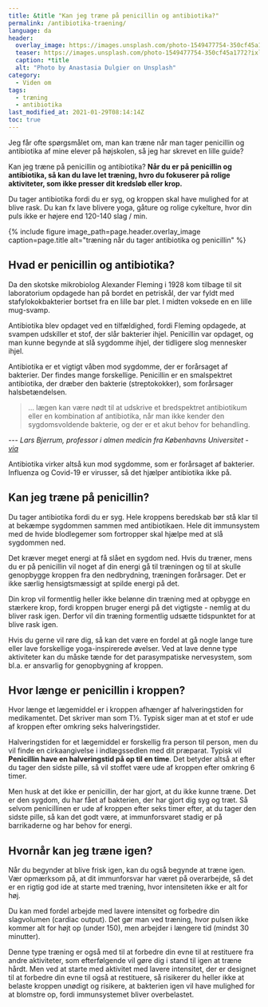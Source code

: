 ```yaml
---
title: &title "Kan jeg træne på penicillin og antibiotika?"
permalink: /antibiotika-traening/
language: da
header:
  overlay_image: https://images.unsplash.com/photo-1549477754-350cf45a1772?ixlib=rb-1.2.1&ixid=eyJhcHBfaWQiOjEyMDd9&auto=format&fit=crop&w=1900&q=5
  teaser: https://images.unsplash.com/photo-1549477754-350cf45a1772?ixlib=rb-1.2.1&ixid=eyJhcHBfaWQiOjEyMDd9&auto=format&fit=crop&w=400&q=5
  caption: *title
  alt: "Photo by Anastasia Dulgier on Unsplash"
category:
  - Viden om
tags:
  - træning
  - antibiotika
last_modified_at: 2021-01-29T08:14:14Z
toc: true
---
```


Jeg får ofte spørgsmålet om, man kan træne når man tager penicillin og antibiotika af mine elever på højskolen, så jeg har skrevet en lille guide?

Kan jeg træne på penicillin og antibiotika? **Når du er på penicillin og antibiotika, så kan du lave let træning, hvro du fokuserer på rolige aktiviteter, som ikke presser dit kredsløb eller krop.**

 Du tager antibiotika fordi du er syg, og kroppen skal have mulighed for at blive rask. Du kan fx lave blivere yoga, gåture og rolige cykelture, hvor din puls ikke er højere end 120-140 slag / min.
 
 {% include figure image_path=page.header.overlay_image caption=page.title alt="træning når du tager antibiotika og penicillin" %}

## Hvad er penicillin og antibiotika?

Da den skotske mikrobiolog Alexander Fleming i 1928 kom tilbage til sit laboratorium opdagede han på bordet en petriskål, der var fyldt med stafylokokbakterier bortset fra en lille bar plet. I midten voksede en en lille mug-svamp.

Antibiotika blev opdaget ved en tilfældighed, fordi Fleming opdagede, at svampen udskiller et stof, der slår bakterier ihjel. Penicillin var opdaget, og man kunne begynde at slå sygdomme ihjel, der tidligere slog mennesker ihjel.

Antibiotika er et vigtigt våben mod sygdomme, der er forårsaget af bakterier. Der findes mange forskellige. Penicillin er en smalspektret antibiotika, der dræber den bakterie (streptokokker), som forårsager halsbetændelsen. 

> … lægen kan være nødt til at udskrive et bredspektret antibiotikum eller en kombination af antibiotika, når man ikke kender den sygdomsvoldende bakterie, og der er et akut behov for behandling.

--- <cite>Lars Bjerrum, professor i almen medicin fra Københavns Universitet - [via](https://videnskab.dk/krop-sundhed/ti-myter-om-antibiotika)</cite>

Antibiotika virker altså kun mod sygdomme, som er forårsaget af bakterier. Influenza og Covid-19 er virusser, så det hjælper antibiotika ikke på.

## Kan jeg træne på penicillin?

Du tager antibiotika fordi du er syg. Hele kroppens beredskab bør stå klar til at bekæmpe sygdommen sammen med antibiotikaen. Hele dit immunsystem med de hvide blodlegemer som fortropper skal hjælpe med at slå sygdommen ned.

Det kræver meget energi at få slået en sygdom ned. Hvis du træner, mens du er på penicillin vil noget af din energi gå til træningen og til at skulle genopbygge kroppen fra den nedbrydning, træningen forårsager. Det er ikke særlig hensigtsmæssigt at spilde energi på det.

Din krop vil formentlig heller ikke belønne din træning med at opbygge en stærkere krop, fordi kroppen bruger energi på det vigtigste - nemlig at du bliver rask igen. Derfor vil din træning formentlig udsætte tidspunktet for at blive rask igen.

Hvis du gerne vil røre dig, så kan det være en fordel at gå nogle lange ture eller lave forskellige yoga-inspirerede øvelser. Ved at lave denne type aktiviteter kan du måske tænde for det parasympatiske nervesystem, som bl.a. er ansvarlig for genopbygning af kroppen.

## Hvor længe er penicillin i kroppen?

Hvor længe et lægemiddel er i kroppen afhænger af halveringstiden for medikamentet. Det skriver man som T½. Typisk siger man at et stof er ude af kroppen efter omkring seks halveringstider. 

Halveringstiden for et lægemiddel er forskellig fra person til person, men du vil finde en cirkaangivelse i indlægssedlen med dit præparat. Typisk vil **Penicillin have en halveringstid på op til en time**. Det betyder altså at efter du tager den sidste pille, så vil stoffet være ude af kroppen efter omkring 6 timer. 

Men husk at det ikke er penicillin, der har gjort, at du ikke kunne træne. Det er den sygdom, du har fået af bakterien, der har gjort dig syg og træt. Så selvom penicillinen er ude af kroppen efter seks timer efter, at du tager den sidste pille, så kan det godt være, at immunforsvaret stadig er på barrikaderne og har behov for energi.

## Hvornår kan jeg træne igen?

Når du begynder at blive frisk igen, kan du også begynde at træne igen. Vær opmærksom på, at dit immunforsvar har været på overarbejde, så det er en rigtig god ide at starte med træning, hvor intensiteten ikke er alt for høj.

Du kan med fordel arbejde med lavere intensitet og forbedre din slagvolumen (cardiac output). Det gør man ved træning, hvor pulsen ikke kommer alt for højt op (under 150), men arbejder i længere tid (mindst 30 minutter).

Denne type træning er også med til at forbedre din evne til at restituere fra andre aktiviteter, som efterfølgende vil gøre dig i stand til igen at træne hårdt. Men ved at starte med aktivitet med lavere intensitet, der er designet til at forbedre din evne til også at restituere, så risikerer du heller ikke at belaste kroppen unødigt og risikere, at bakterien igen vil have mulighed for at blomstre op, fordi immunsystemet bliver overbelastet.
